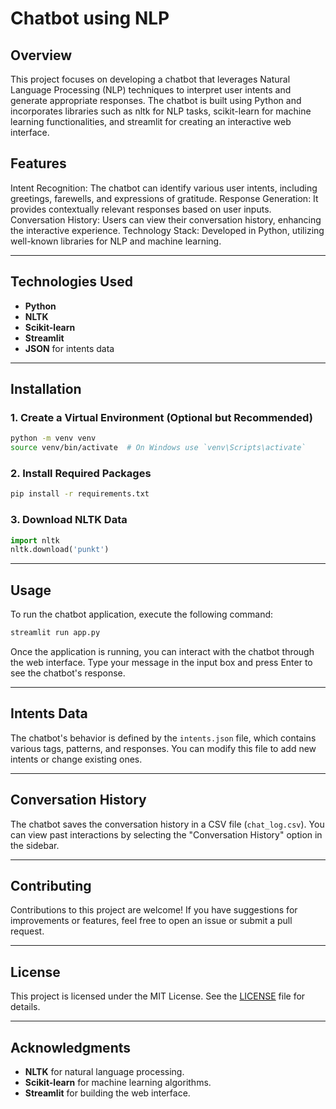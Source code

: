 # Chatbot using NLP

## Overview
This project focuses on developing a chatbot that leverages Natural Language Processing (NLP) techniques to interpret user intents and generate appropriate responses. The chatbot is built using Python and incorporates libraries such as nltk for NLP tasks, scikit-learn for machine learning functionalities, and streamlit for creating an interactive web interface.


## Features
Intent Recognition: The chatbot can identify various user intents, including greetings, farewells, and expressions of gratitude.
Response Generation: It provides contextually relevant responses based on user inputs.
Conversation History: Users can view their conversation history, enhancing the interactive experience.
Technology Stack: Developed in Python, utilizing well-known libraries for NLP and machine learning.

---

## Technologies Used
- **Python**
- **NLTK**
- **Scikit-learn**
- **Streamlit**
- **JSON** for intents data

---

## Installation


### 1. Create a Virtual Environment (Optional but Recommended)
```bash
python -m venv venv
source venv/bin/activate  # On Windows use `venv\Scripts\activate`
```

### 2. Install Required Packages
```bash
pip install -r requirements.txt
```

### 3. Download NLTK Data
```python
import nltk
nltk.download('punkt')
```

---

## Usage
To run the chatbot application, execute the following command:
```bash
streamlit run app.py
```

Once the application is running, you can interact with the chatbot through the web interface. Type your message in the input box and press Enter to see the chatbot's response.

---

## Intents Data
The chatbot's behavior is defined by the `intents.json` file, which contains various tags, patterns, and responses. You can modify this file to add new intents or change existing ones.

---

## Conversation History
The chatbot saves the conversation history in a CSV file (`chat_log.csv`). You can view past interactions by selecting the "Conversation History" option in the sidebar.

---

## Contributing
Contributions to this project are welcome! If you have suggestions for improvements or features, feel free to open an issue or submit a pull request.

---

## License
This project is licensed under the MIT License. See the [LICENSE](LICENSE) file for details.

---

## Acknowledgments
- **NLTK** for natural language processing.
- **Scikit-learn** for machine learning algorithms.
- **Streamlit** for building the web interface.

